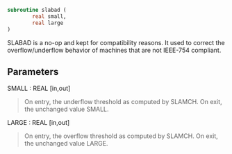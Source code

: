 ```fortran
subroutine slabad (
        real small,
        real large
)
```

SLABAD is a no-op and kept for compatibility reasons. It used
to correct the overflow/underflow behavior of machines that
are not IEEE-754 compliant.

## Parameters
SMALL : REAL [in,out]
> On entry, the underflow threshold as computed by SLAMCH.
> On exit, the unchanged value SMALL.

LARGE : REAL [in,out]
> On entry, the overflow threshold as computed by SLAMCH.
> On exit, the unchanged value LARGE.
